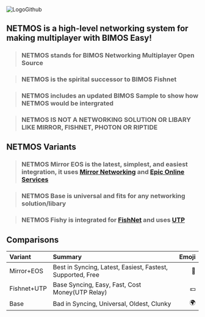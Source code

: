 ![LogoGithub](https://github.com/user-attachments/assets/b80a84ae-9d5b-4f6c-b680-1c1b933ac586)

## NETMOS is a high-level networking system for making multiplayer with BIMOS Easy!

> ### NETMOS stands for BIMOS Networking Multiplayer Open Source

> ### NETMOS is the spirital successor to BIMOS Fishnet

> ### NETMOS includes an updated BIMOS Sample to show how NETMOS would be intergrated

> ### NETMOS IS NOT A NETWORKING SOLUTION OR LIBARY LIKE MIRROR, FISHNET, PHOTON OR RIPTIDE

## NETMOS Variants

> ### NETMOS Mirror EOS is the latest, simplest, and easiest integration, it uses [Mirror Networking](https://mirror-networking.com) and [Epic Online Services](https://dev.epicgames.com/docs/game-services/lobbies-and-sessions)

> ### NETMOS Base is universal and fits for any networking solution/libary

> ### NETMOS Fishy is integrated for [FishNet](https://fish-networking.gitbook.io/docs) and uses [UTP](https://blogcritics.org/wp-content/uploads/2014/06/house-300x225.jpg)

## Comparisons

| Variant | Summary | Emoji |
| :---         |     :---      |          ---: |
| Mirror+EOS | Best in Syncing, Latest, Easiest, Fastest, Supported, Free | 🚀 |
| Fishnet+UTP  | Base Syncing, Easy, Fast, Cost Money(UTP Relay)|💵 |
| Base | Bad in Syncing, Universal, Oldest, Clunky|🌍|
